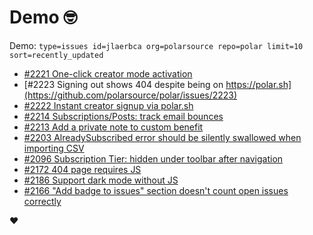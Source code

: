 # Demo 🤓

Demo: `type=issues id=jlaerbca org=polarsource repo=polar limit=10 sort=recently_updated`

<!-- POLAR type=issues id=jlaerbca org=polarsource repo=polar limit=10 sort=recently_updated -->

* [#2221 One-click creator mode activation](https://github.com/polarsource/polar/issues/2221)
* [#2223 Signing out shows 404 despite being on https://polar.sh](https://github.com/polarsource/polar/issues/2223)
* [#2222 Instant creator signup via polar.sh](https://github.com/polarsource/polar/issues/2222)
* [#2214 Subscriptions/Posts: track email bounces](https://github.com/polarsource/polar/issues/2214)
* [#2213 Add a private note to custom benefit](https://github.com/polarsource/polar/issues/2213)
* [#2203 AlreadySubscribed error should be silently swallowed when importing CSV](https://github.com/polarsource/polar/issues/2203)
* [#2096 Subscription Tier: hidden under toolbar after navigation](https://github.com/polarsource/polar/issues/2096)
* [#2172 404 page requires JS](https://github.com/polarsource/polar/issues/2172)
* [#2186 Support dark mode without JS](https://github.com/polarsource/polar/issues/2186)
* [#2166 "Add badge to issues" section doesn't count open issues correctly](https://github.com/polarsource/polar/issues/2166)

<!-- POLAR-END id=jlaerbca -->

❤️